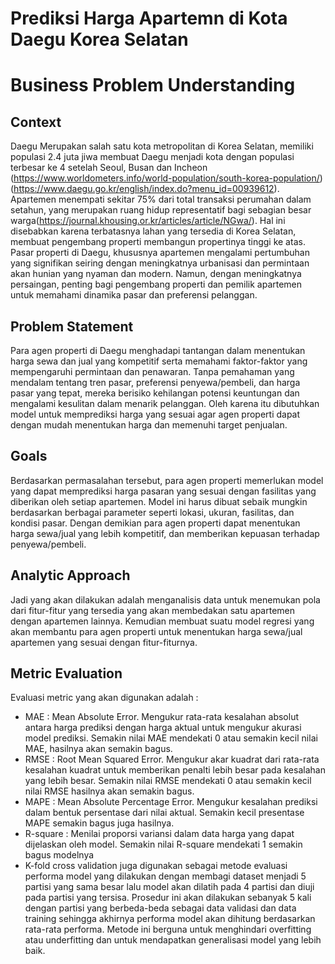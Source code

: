 # Prediksi Harga Apartemn di Kota Daegu Korea Selatan

# Business Problem Understanding
## Context
Daegu Merupakan salah satu kota metropolitan di Korea Selatan, memiliki populasi 2.4 juta jiwa membuat Daegu menjadi kota dengan populasi terbesar ke 4 setelah Seoul, Busan dan Incheon (https://www.worldometers.info/world-population/south-korea-population/) (https://www.daegu.go.kr/english/index.do?menu_id=00939612). Apartemen menempati sekitar 75% dari total transaksi perumahan dalam setahun, yang merupakan ruang hidup representatif bagi sebagian besar warga(https://journal.khousing.or.kr/articles/article/NGwa/). Hal ini disebabkan karena terbatasnya lahan yang tersedia di Korea Selatan, membuat pengembang properti membangun propertinya tinggi ke atas. Pasar properti di Daegu, khususnya apartemen mengalami pertumbuhan yang signifikan seiring dengan meningkatnya urbanisasi dan permintaan akan hunian yang nyaman dan modern. Namun, dengan meningkatnya persaingan, penting bagi pengembang properti dan pemilik apartemen untuk memahami dinamika pasar dan preferensi pelanggan.

## Problem Statement
Para agen properti di Daegu menghadapi tantangan dalam menentukan harga sewa dan jual yang kompetitif serta memahami faktor-faktor yang mempengaruhi permintaan dan penawaran. Tanpa pemahaman yang mendalam tentang tren pasar, preferensi penyewa/pembeli, dan harga pasar yang tepat, mereka berisiko kehilangan potensi keuntungan dan mengalami kesulitan dalam menarik pelanggan. Oleh karena itu dibutuhkan model untuk memprediksi harga yang sesuai agar agen properti dapat dengan mudah menentukan harga dan memenuhi target penjualan.

## Goals
Berdasarkan permasalahan tersebut, para agen properti memerlukan model yang dapat memprediksi harga pasaran yang sesuai dengan fasilitas yang diberikan oleh setiap apartemen. Model ini harus dibuat sebaik mungkin berdasarkan berbagai parameter seperti lokasi, ukuran, fasilitas, dan kondisi pasar. Dengan demikian para agen properti dapat menentukan harga sewa/jual yang lebih kompetitif, dan memberikan kepuasan terhadap penyewa/pembeli.

## Analytic Approach
Jadi yang akan dilakukan adalah menganalisis data untuk menemukan pola dari fitur-fitur yang tersedia yang akan membedakan satu apartemen dengan apartemen lainnya. Kemudian membuat suatu model regresi yang akan membantu para agen properti untuk menentukan harga sewa/jual apartemen yang sesuai dengan fitur-fiturnya.

## Metric Evaluation
Evaluasi metric yang akan digunakan adalah :
- MAE : Mean Absolute Error. Mengukur rata-rata kesalahan absolut antara harga prediksi dengan harga aktual untuk mengukur akurasi model prediksi. Semakin nilai MAE mendekati 0 atau semakin kecil nilai MAE, hasilnya akan semakin bagus.
- RMSE : Root Mean Squared Error. Mengukur akar kuadrat dari rata-rata kesalahan kuadrat untuk memberikan penalti lebih besar pada kesalahan yang lebih besar. Semakin nilai RMSE mendekati 0 atau semakin kecil nilai RMSE hasilnya akan semakin bagus.
- MAPE : Mean Absolute Percentage Error. Mengukur kesalahan prediksi dalam bentuk persentase dari nilai aktual. Semakin kecil presentase MAPE semakin bagus juga hasilnya.
- R-square : Menilai proporsi variansi dalam data harga yang dapat dijelaskan oleh model. Semakin nilai R-square mendekati 1 semakin bagus modelnya
- K-fold cross validation juga digunakan sebagai metode evaluasi performa model yang dilakukan dengan membagi dataset menjadi 5 partisi yang sama besar lalu model akan dilatih pada 4 partisi dan diuji pada partisi yang tersisa. Prosedur ini akan dilakukan sebanyak 5 kali dengan partisi yang berbeda-beda sebagai data validasi dan data training sehingga akhirnya performa model akan dihitung berdasarkan rata-rata performa. Metode ini berguna untuk menghindari overfitting atau underfitting dan untuk mendapatkan generalisasi model yang lebih baik.
